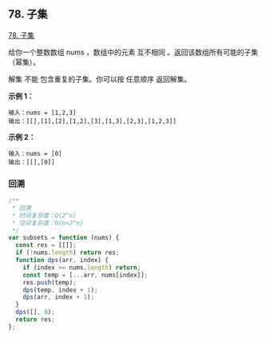 ## 78. 子集

[78. 子集](https://leetcode-cn.com/problems/subsets/)

给你一个整数数组 nums ，数组中的元素 互不相同 。返回该数组所有可能的子集（幂集）。

解集 不能 包含重复的子集。你可以按 任意顺序 返回解集。

**示例 1：**

```
输入：nums = [1,2,3]
输出：[[],[1],[2],[1,2],[3],[1,3],[2,3],[1,2,3]]
```

**示例 2：**

```
输入：nums = [0]
输出：[[],[0]]
```

### 回溯

```js
/**
 * 回溯
 * 时间复杂度：O(2^n)
 * 空间复杂度：O(n×2^n)
 */
var subsets = function (nums) {
  const res = [[]];
  if (!nums.length) return res;
  function dps(arr, index) {
    if (index >= nums.length) return;
    const temp = [...arr, nums[index]];
    res.push(temp);
    dps(temp, index + 1);
    dps(arr, index + 1);
  }
  dps([], 0);
  return res;
};
```
